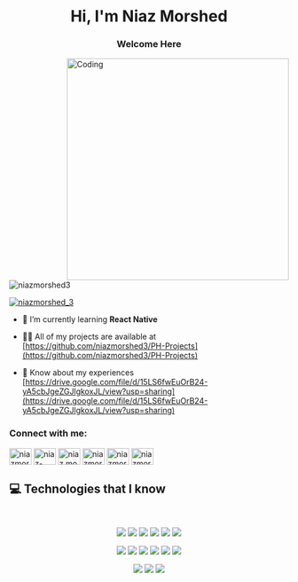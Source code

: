 <h1 align="center">Hi, I'm Niaz Morshed</h1>
<h3 align="center">Welcome Here</h3>
<img align="right" alt="Coding" width="400" src="https://media.giphy.com/media/AWJy0ZcCJmILe/giphy.gif?cid=790b7611ekv1o024c2mwxw201t2m6g5bxqw0cgqrh6gxoysy&ep=v1_gifs_search&rid=giphy.gif&ct=g" >

<p align="left"> <img src="https://komarev.com/ghpvc/?username=niazmorshed3&label=Profile%20views&color=0e75b6&style=flat" alt="niazmorshed3" /> </p>

<p align="left"> <a href="https://twitter.com/niazmorshed_3" target="blank"><img src="https://img.shields.io/twitter/follow/niazmorshed_3?logo=twitter&style=for-the-badge" alt="niazmorshed_3" /></a> </p>

- 🌱 I’m currently learning **React Native**

- 👨‍💻 All of my projects are available at [https://github.com/niazmorshed3/PH-Projects](https://github.com/niazmorshed3/PH-Projects)

- 📄 Know about my experiences [https://drive.google.com/file/d/15LS6fwEuOrB24-yA5cbJgeZGJlgkoxJL/view?usp=sharing](https://drive.google.com/file/d/15LS6fwEuOrB24-yA5cbJgeZGJlgkoxJL/view?usp=sharing)

<h3 align="left">Connect with me:</h3>
<p align="left">
<a href="https://twitter.com/niazmorshed_3" target="blank"><img align="center" src="https://raw.githubusercontent.com/rahuldkjain/github-profile-readme-generator/master/src/images/icons/Social/twitter.svg" alt="niazmorshed_3" height="30" width="40" /></a>
<a href="https://linkedin.com/in/niaz-morshed3" target="blank"><img align="center" src="https://raw.githubusercontent.com/rahuldkjain/github-profile-readme-generator/master/src/images/icons/Social/linked-in-alt.svg" alt="niaz-morshed3" height="30" width="40" /></a>
<a href="https://fb.com/niaz.morshedrafi.3" target="blank"><img align="center" src="https://raw.githubusercontent.com/rahuldkjain/github-profile-readme-generator/master/src/images/icons/Social/facebook.svg" alt="niaz.morshedrafi.3" height="30" width="40" /></a>
<a href="https://instagram.com/niazmorshed_3" target="blank"><img align="center" src="https://raw.githubusercontent.com/rahuldkjain/github-profile-readme-generator/master/src/images/icons/Social/instagram.svg" alt="niazmorshed_3" height="30" width="40" /></a>
<a href="https://www.hackerrank.com/niazmorshedrafi" target="blank"><img align="center" src="https://raw.githubusercontent.com/rahuldkjain/github-profile-readme-generator/master/src/images/icons/Social/hackerrank.svg" alt="niazmorshedrafi" height="30" width="40" /></a>
<a href="https://www.leetcode.com/niazmorshedrafi" target="blank"><img align="center" src="https://raw.githubusercontent.com/rahuldkjain/github-profile-readme-generator/master/src/images/icons/Social/leet-code.svg" alt="niazmorshedrafi" height="30" width="40" /></a>
</p>

## :computer: Technologies that I know

<br>
<p align="center">
<img src="https://github.com/mir-hussain/mir-hussain/blob/main/images/icons/HTML.png"/>
<img src="https://github.com/mir-hussain/mir-hussain/blob/main/images/icons/css.png"/>
<img src="https://github.com/mir-hussain/mir-hussain/blob/main/images/icons/JavaScript.png"/>
<img src="https://github.com/mir-hussain/mir-hussain/blob/main/images/icons/python.png"/>
<img src="https://github.com/mir-hussain/mir-hussain/blob/main/images/icons/c.png"/>
<img src="https://github.com/mir-hussain/mir-hussain/blob/main/images/icons/cpp.png"/>
</p>
<p align="center">
<img src="https://github.com/mir-hussain/mir-hussain/blob/main/images/icons/react.png"/>
<img src="https://github.com/mir-hussain/mir-hussain/blob/main/images/icons/redux.png"/>
<img src="https://github.com/mir-hussain/mir-hussain/blob/main/images/icons/sass.png"/>
<img src="https://github.com/mir-hussain/mir-hussain/blob/main/images/icons/tailwind.png"/>
<img src="https://github.com/mir-hussain/mir-hussain/blob/main/images/icons/Bootsrap.png"/>
<img src="https://github.com/mir-hussain/mir-hussain/blob/main/images/icons/firebase.png"/>
</p>
<p align="center">
<img src="https://github.com/mir-hussain/mir-hussain/blob/main/images/icons/node.png"/>
<img src="https://github.com/mir-hussain/mir-hussain/blob/main/images/icons/express.png"/>
<img src="https://github.com/mir-hussain/mir-hussain/blob/main/images/icons/mongo.png"/>
</p><br/>
